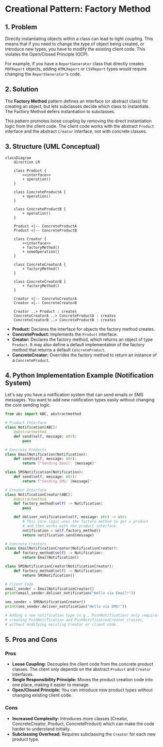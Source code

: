 # Creational Pattern: Factory Method

## 1. Problem

Directly instantiating objects within a class can lead to tight coupling. This means that if you need to change the type of object being created, or introduce new types, you have to modify the existing client code. This violates the Open/Closed Principle (OCP).

For example, if you have a `ReportGenerator` class that directly creates `PDFReport` objects, adding `HTMLReport` or `CSVReport` types would require changing the `ReportGenerator`'s code.

## 2. Solution

The **Factory Method** pattern defines an interface (or abstract class) for creating an object, but lets subclasses decide which class to instantiate. The Factory Method defers instantiation to subclasses.

This pattern promotes loose coupling by removing the direct instantiation logic from the client code. The client code works with the abstract `Product` interface and the abstract `Creator` interface, not with concrete classes.

## 3. Structure (UML Conceptual)

```mermaid
classDiagram
    direction LR

    class Product {
        <<interface>>
        + operation()
    }

    class ConcreteProductA {
        + operation()
    }

    class ConcreteProductB {
        + operation()
    }

    Product <|-- ConcreteProductA
    Product <|-- ConcreteProductB

    class Creator {
        <<interface>>
        + factoryMethod()
        + someOperation()
    }

    class ConcreteCreatorA {
        + factoryMethod()
    }

    class ConcreteCreatorB {
        + factoryMethod()
    }

    Creator <|-- ConcreteCreatorA
    Creator <|-- ConcreteCreatorB

    Creator ..> Product : creates
    ConcreteCreatorA ..> ConcreteProductA : creates
    ConcreteCreatorB ..> ConcreteProductB : creates
```

-   **Product:** Declares the interface for objects the factory method creates.
-   **ConcreteProduct:** Implements the `Product` interface.
-   **Creator:** Declares the factory method, which returns an object of type `Product`. It may also define a default implementation of the factory method that returns a default `ConcreteProduct`.
-   **ConcreteCreator:** Overrides the factory method to return an instance of a `ConcreteProduct`.

## 4. Python Implementation Example (Notification System)

Let's say you have a notification system that can send emails or SMS messages. You want to add new notification types easily without changing the core sending logic.

```python
from abc import ABC, abstractmethod

# Product Interface
class Notification(ABC):
    @abstractmethod
    def send(self, message: str):
        pass

# Concrete Products
class EmailNotification(Notification):
    def send(self, message: str):
        return f"Sending Email: {message}"

class SMSNotification(Notification):
    def send(self, message: str):
        return f"Sending SMS: {message}"

# Creator Interface
class NotificationCreator(ABC):
    @abstractmethod
    def factory_method(self) -> Notification:
        pass

    def deliver_notification(self, message: str) -> str:
        # This core logic uses the factory method to get a product
        # and then works with the product interface.
        notification = self.factory_method()
        return notification.send(message)

# Concrete Creators
class EmailNotificationCreator(NotificationCreator):
    def factory_method(self) -> Notification:
        return EmailNotification()

class SMSNotificationCreator(NotificationCreator):
    def factory_method(self) -> Notification:
        return SMSNotification()

# Client Code
email_sender = EmailNotificationCreator()
print(email_sender.deliver_notification("Hello via Email!"))

sms_sender = SMSNotificationCreator()
print(sms_sender.deliver_notification("Hello via SMS!"))

# Adding a new notification type (e.g., PushNotification) only requires
# creating PushNotification and PushNotificationCreator classes,
# without modifying existing Creator or client code.
```

## 5. Pros and Cons

### Pros
-   **Loose Coupling:** Decouples the client code from the concrete product classes. The client only depends on the abstract `Product` and `Creator` interfaces.
-   **Single Responsibility Principle:** Moves the product creation code into one place, making it easier to manage.
-   **Open/Closed Principle:** You can introduce new product types without changing existing client code.

### Cons
-   **Increased Complexity:** Introduces more classes (Creator, ConcreteCreator, Product, ConcreteProduct) which can make the code harder to understand initially.
-   **Subclassing Overhead:** Requires subclassing the `Creator` for each new product type.
